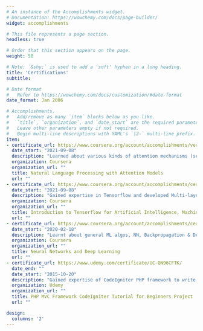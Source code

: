 ```yaml
---
# An instance of the Accomplishments widget.
# Documentation: https://wowchemy.com/docs/page-builder/
widget: accomplishments

# This file represents a page section.
headless: true

# Order that this section appears on the page.
weight: 50

# Note: `&shy;` is used to add a 'soft' hyphen in a long heading.
title: 'Certifications'
subtitle:

# Date format
#   Refer to https://wowchemy.com/docs/customization/#date-format
date_format: Jan 2006

# Accomplishments.
#   Add/remove as many `item` blocks below as you like.
#   `title`, `organization`, and `date_start` are the required parameters.
#   Leave other parameters empty if not required.
#   Begin multi-line descriptions with YAML's `|2-` multi-line prefix.
item:
- certificate_url: https://www.coursera.org/account/accomplishments/verify/3KPA4MFWC7MD
  date_start: "2021-09-08"
  description: "Learned about various kinds of attention mechanisms (self/Multi-head/LSH etc.), Transformers and gained programming expertise with BERT, T5, Reformers to program Summarization, Machine Translation, Question-Answering & Chat-bot applications."
  organization: Coursera
  organization_url: ""
  title: Natural Language Processing with Attention Models
  url: ""
- certificate_url: https://www.coursera.org/account/accomplishments/certificate/9XPFAPZ52KXT
  date_start: "2021-09-08"
  description: "Gained expertise in Tensorflow and developed Multi-layer NN and CNN for Computer Vision task (Fashion MNIST)"
  organization: Coursera
  organization_url: ""
  title: Introduction to Tensorflow for Artificial Intelligence, Machine Learning, and Deep Learning
  url: ""
- certificate_url: https://www.coursera.org/account/accomplishments/certificate/X3B7X2UX6QBF
  date_start: "2020-02-18"
  description: "Learnt about general ML algos, NN, Backpropagation & Deep Learning fundamentals"
  organization: Coursera
  organization_url: ""
  title: Neural Networks and Deep Learning
  url: ""
- certificate_url: https://www.udemy.com/certificate/UC-QN96CFTK/
  date_end: ""
  date_start: "2015-10-20"
  description: "Gained expertise of CodeIgniter PHP framework to write scalable & maintainable backend applications"
  organization: Udemy
  organization_url: ""
  title: PHP MVC Framework CodeIgniter Tutorial for Beginners Project
  url: ""

design:
  columns: '2' 
---
```


